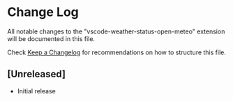 # Change Log

All notable changes to the "vscode-weather-status-open-meteo" extension will be documented in this file.

Check [Keep a Changelog](http://keepachangelog.com/) for recommendations on how to structure this file.

## [Unreleased]

- Initial release